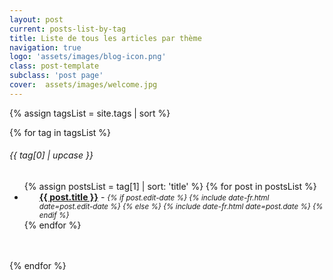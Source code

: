```yaml
---
layout: post
current: posts-list-by-tag
title: Liste de tous les articles par thème
navigation: true
logo: 'assets/images/blog-icon.png'
class: post-template
subclass: 'post page'
cover:  assets/images/welcome.jpg
---
```


<!-- Due to the page being specific, style will be defined directly here -->
<!-- Ordering tags -->
{% assign tagsList = site.tags | sort %}

{% for tag in tagsList %}
  <h6>{{ tag[0] | upcase }}</h6>
  <ul class="list-unstyled" style="margin-bottom: 3rem;">
    {% assign postsList = tag[1] | sort: 'title' %}
    {% for post in postsList %}
      <li style="padding-left: 1.5rem;">
        <a href="{{ site.baseurl }}/{{ post.url | replace: '/' }}"><strong>{{ post.title }}</strong></a> - 
        <i>
          <small>
            {% if post.edit-date %}
              {% include date-fr.html date=post.edit-date %}
            {% else %}
              {% include date-fr.html date=post.date %}
            {% endif %}
          </small>
        </i>
      </li>
    {% endfor %}
  </ul>
{% endfor %}
